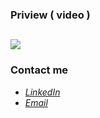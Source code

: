 ### Priview ( video )
![](assets/images/preview.gif)
---

### Contact me

- *[LinkedIn](www.linkedin.com/in/kolsoum-shirali)*
- *[Email](kolsoumshirali2002@gmail.com)*
